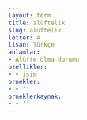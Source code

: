 ```yaml
---
layout: term
title: alüftelik
slug: aluftelik
letter: A
lisan: Türkçe
anlamlar:
- Alüfte olma durumu
ozellikler:
- - isim
ornekler:
- - ''
orneklerkaynak:
- - ''
---
```

